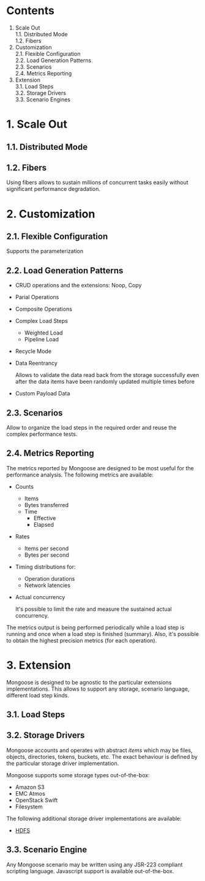 # Contents

1. Scale Out<br/>
 1.1. Distributed Mode<br/>
 1.2. Fibers<br/>
2. Customization<br/>
 2.1. Flexible Configuration<br/>
 2.2. Load Generation Patterns<br/>
 2.3. Scenarios<br/>
 2.4. Metrics Reporting<br/>
3. Extension<br/>
 3.1. Load Steps<br/>
 3.2. Storage Drivers<br/>
 3.3. Scenario Engines<br/>

# 1. Scale Out

## 1.1. Distributed Mode

## 1.2. Fibers

Using fibers allows to sustain millions of concurrent tasks easily
without significant performance degradation.

# 2. Customization

## 2.1. Flexible Configuration

Supports the parameterization

## 2.2. Load Generation Patterns

* CRUD operations and the extensions: Noop, Copy

* Parial Operations

* Composite Operations

* Complex Load Steps
    * Weighted Load
    * Pipeline Load
* Recycle Mode

* Data Reentrancy

  Allows to validate the data read back from the storage successfully
  even after the data items have been randomly updated multiple times
  before

* Custom Payload Data

## 2.3. Scenarios

Allow to organize the load steps in the required order and reuse the
complex performance tests.

## 2.4. Metrics Reporting

The metrics reported by Mongoose are designed to be most useful for the
performance analysis. The following metrics are available:

* Counts

  * Items
  * Bytes transferred
  * Time
    * Effective
    * Elapsed

* Rates

  * Items per second
  * Bytes per second

* Timing distributions for:

  * Operation durations
  * Network latencies

* Actual concurrency

  It's possible to limit the rate and measure the sustained actual
  concurrency.

The metrics output is being performed periodically while a load step
is running and once when a load step is finished (summary). Also, it's
possible to obtain the highest precision metrics (for each
operation).

# 3. Extension

Mongoose is designed to be agnostic to the particular extensions
implementations. This allows to support any storage, scenario language,
different load step kinds.

## 3.1. Load Steps

## 3.2. Storage Drivers

Mongoose accounts and operates with abstract *items* which may be files,
objects, directories, tokens, buckets, etc. The exact behaviour is
defined by the particular storage driver implementation.

Mongoose supports some storage types out-of-the-box:
* Amazon S3
* EMC Atmos
* OpenStack Swift
* Filesystem

The following additional storage driver implementations are available:
* [HDFS](https://github.com/emc-mongoose/mongoose-storage-driver-hdfs)

## 3.3. Scenario Engine

Any Mongoose scenario may be written using any JSR-223 compliant
scripting language. Javascript support is available out-of-the-box.
